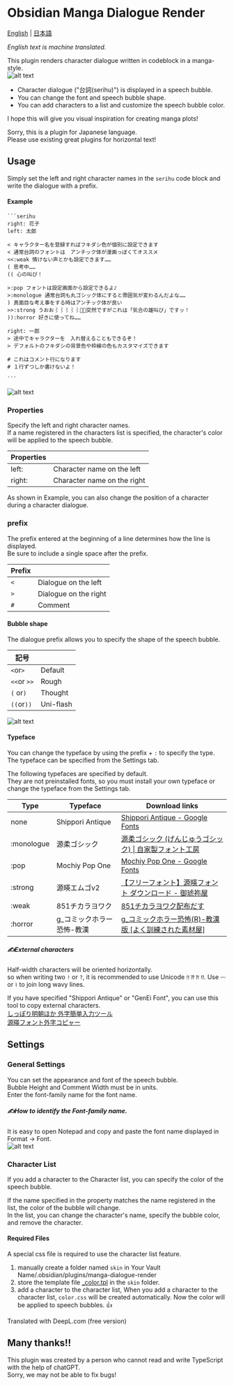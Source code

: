 # Obsidian Manga Dialogue Render
[English](README.md)  | [日本語](README-JP.md) 

*English text is machine translated.*

This plugin renders character dialogue written in codeblock in a manga-style.  
![alt text](<docs/Pasted image 20250213232117.png>)
- Character dialogue ("台詞(serihu)") is displayed in a speech bubble.  
- You can change the font and speech bubble shape. 
- You can add characters to a list and customize the speech bubble color.
 
I hope this will give you visual inspiration for creating manga plots!
 
Sorry, this is a plugin for Japanese language.  
Please use existing great plugins for horizontal text!

## Usage
 
Simply set the left and right character names in the `serihu` code block and write the dialogue with a prefix.
#### Example
````
```serihu
right: 花子
left: 太郎

< キャラクター名を登録すればフキダシ色が個別に設定できます
< 通常台詞のフォントは　アンチック体が漫画っぽくてオススメ
<<:weak 情けない声とかも設定できます……
( 思考中……
(( 心の叫び！

>:pop フォントは設定画面から設定できるよ♪
>:monologue 通常台詞も丸ゴシック体にすると雰囲気が変わるんだよな……
) 真面目な考え事をする時はアンチック体が良い
>>:strong うおお⌇⌇⌇⌇⌇突然ですがこれは「気合の雄叫び」ですッ！
)):horror 好きに使ってね……

right: 一郎
> 途中でキャラクターを　入れ替えることもできるぞ！
> デフォルトのフキダシの背景色や枠線の色もカスタマイズできます

# これはコメント行になります
# １行ずつしか書けないよ！

```
````
![alt text](<docs/Pasted image 20250213232721.png>)
### Properties

Specify the left and right character names.  
If a name registered in the characters list is specified, the character's color will be applied to the speech bubble.

| Properties  |           |
| ------ | --------- |
| left:  | Character name on the left |
| right: | Character name on the right |
 
As shown in Example, you can also change the position of a character during a character dialogue.

### prefix 
The prefix entered at the beginning of a line determines how the line is displayed.  
Be sure to include a single space after the prefix.  

| Prefix |          |
| --- | -------- |
| `<` | Dialogue on the left  |
| `>` | Dialogue on the right |
| `#` | Comment     |

#### Bubble shape

The dialogue prefix allows you to specify the shape of the speech bubble.

| 記号          |                |
| ----------- | -------------- |
| `<`or`>`    | Default     |
| `<<`or `>>` | Rough        |
| `(` or`)`   | Thought     |
| `((`or`))`  | Uni-flash |

![alt text](<docs/Pasted image 20250213234749.png>)

#### Typeface
 
You can change the typeface by using the prefix + `:` to specify the type.  
The typeface can be specified from the Settings tab.
 
The following typefaces are specified by default.  
They are not preinstalled fonts, so you must install your own typeface or change the typeface from the Settings tab.

| Type        | Typeface               | Download links                                                                                                    |
| ---------- | ---------------- | ------------------------------------------------------------------------------------------------------------ |
| none         | Shippori Antique | [Shippori Antique - Google Fonts](https://fonts.google.com/specimen/Shippori+Antique?query=Shippori+Antique) |
| :monologue | 源柔ゴシック           | [源柔ゴシック (げんじゅうゴシック) \| 自家製フォント工房](http://jikasei.me/font/genjyuu/)                                           |
| :pop       | Mochiy Pop One   | [Mochiy Pop One - Google Fonts](https://fonts.google.com/specimen/Mochiy+Pop+One)                            |
| :strong    | 源暎エムゴv2          | [【フリーフォント】源暎フォント ダウンロード - 御琥祢屋](https://okoneya.jp/font/download.html)                                       |
| :weak      | 851チカラヨワク        | [851チカラヨワク配布だす](https://pm85122.onamae.jp/851ch-yw.html)                                                     |
| :horror    | g_コミックホラー恐怖-教漢   | [g\_コミックホラー恐怖(R)-教漢版 \[よく訓練された素材屋\]](https://material.animehack.jp/font_gcomichorror.html)                   |

#####  ✍External characters

Half-width characters will be oriented horizontally.  
so when writing two `!` or `?`, it is recommended to use Unicode `‼` `⁇` `⁈` `⁉`.
Use `〰` or `⌇` to join long wavy lines.
 
If you have specified "Shippori Antique" or "GenEi Font", you can use this tool to copy external characters.  
[しっぽり明朝ほか 外字簡単入力ツール](https://donutland.jp/edl/shippori-copier/)  
[源暎フォント外字コピャー](https://donutland.jp/edl/genei-copier/)

## Settings

### General Settings

You can set the appearance and font of the speech bubble.  
Bubble Height and Comment Width must be in units.  
Enter the font-family name for the font name.

##### ✍How to identify the Font-family name.

It is easy to open Notepad and copy and paste the font name displayed in Format → Font.  
![alt text](<docs/Pasted image 20250213235635.png>)

### Character List
 
If you add a character to the Character list, you can specify the color of the speech bubble.


If the name specified in the property matches the name registered in the list, the color of the bubble will change.  
In the list, you can change the character's name, specify the bubble color, and remove the character.

#### Required Files
A special css file is required to use the character list feature.
1. manually create a folder named `skin` in Your Vault Name/.obsidian/plugins/manga-dialogue-render
2. store the template file [_color.tpl](https://github.com/kumocorn/manga-dialogue-render/releases/download/v1.0.1/_color.tpl) in the `skin` folder.
3. add a character to the character list, When you add a character to the character list, `color.css` will be created automatically. Now the color will be applied to speech bubbles. 👍️

Translated with DeepL.com (free version)

## Many thanks!!

This plugin was created by a person who cannot read and write TypeScript with the help of chatGPT.  
Sorry, we may not be able to fix bugs!

